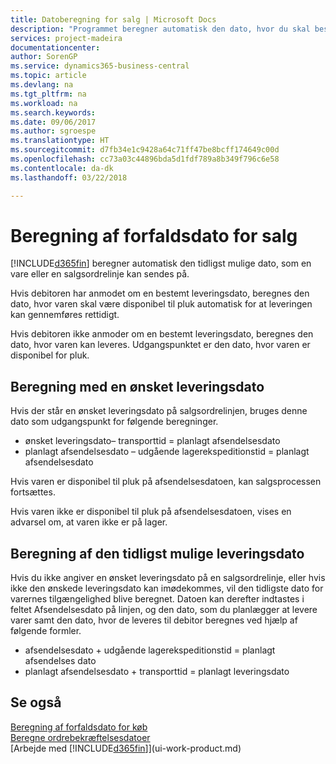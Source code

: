 ```yaml
---
title: Datoberegning for salg | Microsoft Docs
description: "Programmet beregner automatisk den dato, hvor du skal bestille en vare for at have den på lager på en bestemt dato. Dette er den dato, du kan forvente, at varer, der er bestilt på en bestemt dato, er disponible til pluk."
services: project-madeira
documentationcenter: 
author: SorenGP
ms.service: dynamics365-business-central
ms.topic: article
ms.devlang: na
ms.tgt_pltfrm: na
ms.workload: na
ms.search.keywords: 
ms.date: 09/06/2017
ms.author: sgroespe
ms.translationtype: HT
ms.sourcegitcommit: d7fb34e1c9428a64c71ff47be8bcff174649c00d
ms.openlocfilehash: cc73a03c44896bda5d1fdf789a8b349f796c6e58
ms.contentlocale: da-dk
ms.lasthandoff: 03/22/2018

---
```

# <a name="date-calculation-for-sales"></a>Beregning af forfaldsdato for salg
[!INCLUDE[d365fin](includes/d365fin_md.md)] beregner automatisk den tidligst mulige dato, som en vare eller en salgsordrelinje kan sendes på.

Hvis debitoren har anmodet om en bestemt leveringsdato, beregnes den dato, hvor varen skal være disponibel til pluk automatisk for at leveringen kan gennemføres rettidigt.

Hvis debitoren ikke anmoder om en bestemt leveringsdato, beregnes den dato, hvor varen kan leveres. Udgangspunktet er den dato, hvor varen er disponibel for pluk.

## <a name="calculating-a-requested-delivery-date"></a>Beregning med en ønsket leveringsdato
Hvis der står en ønsket leveringsdato på salgsordrelinjen, bruges denne dato som udgangspunkt for følgende beregninger.

- ønsket leveringsdato– transporttid = planlagt afsendelsesdato
- planlagt afsendelsesdato – udgående lagerekspeditionstid = planlagt afsendelsesdato

Hvis varen er disponibel til pluk på afsendelsesdatoen, kan salgsprocessen fortsættes.

Hvis varen ikke er disponibel til pluk på afsendelsesdatoen, vises en advarsel om, at varen ikke er på lager.

## <a name="calculating-the-earliest-possible-delivery-date"></a>Beregning af den tidligst mulige leveringsdato
Hvis du ikke angiver en ønsket leveringsdato på en salgsordrelinje, eller hvis ikke den ønskede leveringsdato kan imødekommes, vil den tidligste dato for varernes tilgængelighed blive beregnet. Datoen kan derefter indtastes i feltet Afsendelsesdato på linjen, og den dato, som du planlægger at levere varer samt den dato, hvor de leveres til debitor beregnes ved hjælp af følgende formler.

- afsendelsesdato + udgående lagerekspeditionstid = planlagt afsendelses dato
- planlagt afsendelsesdato + transporttid = planlagt leveringsdato


## <a name="see-also"></a>Se også  
 [Beregning af forfaldsdato for køb](purchasing-date-calculation-for-purchases.md)   
 [Beregne ordrebekræftelsesdatoer](sales-how-to-calculate-order-promising-dates.md)  
 [Arbejde med [!INCLUDE[d365fin](includes/d365fin_md.md)]](ui-work-product.md)

